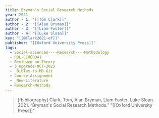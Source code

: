 ```yaml
---
title: Bryman's Social Research Methods
year: 2021
author - 1: "[[Tom Clark]]"
author - 2: "[[Alan Bryman]]"
author - 3: "[[Liam Foster]]"
author - 4: "[[Luke Sloan]]"
key: "[[@Clark2021-ef]]"
publisher: "[[Oxford University Press]]"
tags:
  - Social-sciences----Research----Methodology
  - RDL-CCME0041
  - Reviewed-on-Theory
  - 3_Upgrade-OCT-2023
  - _BibTex-to-MD-Git
  - Course-Assignment
  - _New-Literature
  - Research-Methods
---
```


> [!bibliography]
> Clark, Tom, Alan Bryman, Liam Foster, Luke Sloan. 2021. “Bryman's Social Research Methods.” "[[Oxford University Press]]"